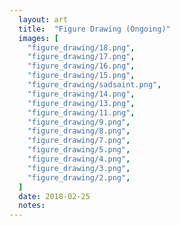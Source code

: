 ```yaml
---
  layout: art
  title:  "Figure Drawing (Ongoing)"
  images: [
    "figure_drawing/18.png",
    "figure_drawing/17.png",
    "figure_drawing/16.png",
    "figure_drawing/15.png",
    "figure_drawing/sadsaint.png",
    "figure_drawing/14.png",
    "figure_drawing/13.png",
    "figure_drawing/11.png",
    "figure_drawing/9.png",
    "figure_drawing/8.png",
    "figure_drawing/7.png",
    "figure_drawing/5.png",
    "figure_drawing/4.png",
    "figure_drawing/3.png",
    "figure_drawing/2.png",
  ]
  date: 2018-02-25
  notes:
---
```

